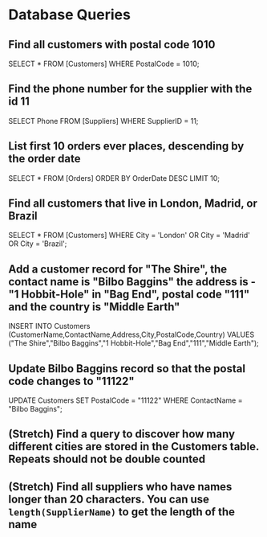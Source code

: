 # Database Queries

## Find all customers with postal code 1010
SELECT * FROM [Customers] WHERE PostalCode = 1010;
## Find the phone number for the supplier with the id 11
SELECT Phone FROM [Suppliers] WHERE SupplierID = 11;
## List first 10 orders ever places, descending by the order date
SELECT * FROM [Orders] ORDER BY OrderDate DESC LIMIT 10;
## Find all customers that live in London, Madrid, or Brazil
SELECT * FROM [Customers] WHERE City = 'London' OR City = 'Madrid' OR City = 'Brazil';
## Add a customer record for "The Shire", the contact name is "Bilbo Baggins" the address is -"1 Hobbit-Hole" in "Bag End", postal code "111" and the country is "Middle Earth"
INSERT INTO Customers (CustomerName,ContactName,Address,City,PostalCode,Country) VALUES ("The Shire","Bilbo Baggins","1 Hobbit-Hole","Bag End","111","Middle Earth");
## Update Bilbo Baggins record so that the postal code changes to "11122"
UPDATE Customers SET PostalCode = "11122" WHERE ContactName = "Bilbo Baggins";
## (Stretch) Find a query to discover how many different cities are stored in the Customers table. Repeats should not be double counted

## (Stretch) Find all suppliers who have names longer than 20 characters. You can use `length(SupplierName)` to get the length of the name
